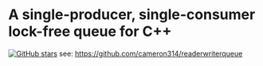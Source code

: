 # A single-producer, single-consumer lock-free queue for C++
[![GitHub stars](https://img.shields.io/github/stars/cameron314/readerwriterqueue.svg?label=Stars)](https://github.com/cameron314/readerwriterqueue)
see: https://github.com/cameron314/readerwriterqueue
